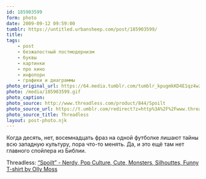 ```yaml
---
id: 185903599
form: photo
date: 2009-09-12 09:59:00
tumblr: https://untitled.urbansheep.com/post/185903599/
title:
tags:
    - post
    - безжалостный постмодернизм
    - буквы
    - картинки
    - про кино
    - инфопорн
    - графики и диаграммы
photo_original_url: https://64.media.tumblr.com/tumblr_kpugmkKD4E1qz4wzio1_640.gif
photo: /media/185903599.gif
photo_caption: 
photo_source: http://www.threadless.com/product/844/Spoilt
photo_source_url: https://t.umblr.com/redirect?z=http%3A%2F%2Fwww.threadless.com%2Fproduct%2F844%2FSpoilt&t=M2UwNWU3ZjgwZDA4MzIxNGI1MjFlNGRmMmE1YWZhZWFlMDM1ZmJlOCwxODU5MDM1OTk%3D&b=t%3Am0vUM0_oWxQpSg5c05RR_Q&p=https%3A%2F%2Funtitled.urbansheep.com%2Fpost%2F185903599%2F%25D0%25BA%25D0%25BE%25D0%25B3%25D0%25B4%25D0%25B0-%25D0%25B4%25D0%25B5%25D1%2581%25D1%258F%25D1%2582%25D1%258C-%25D0%25BD%25D0%25B5%25D1%2582-%25D0%25B2%25D0%25BE%25D1%2581%25D0%25B5%25D0%25BC%25D0%25BD%25D0%25B0%25D0%25B4%25D1%2586%25D0%25B0%25D1%2582%25D1%258C-%25D1%2584%25D1%2580%25D0%25B0%25D0%25B7-%25D0%25BD%25D0%25B0-%25D0%25BE%25D0%25B4%25D0%25BD%25D0%25BE%25D0%25B9&m=0&ts=1631050589
photo_source_title: Threadless
layout: post-photo.njk
---
```


<p>Когда десять, нет, восемнадцать фраз на одной футболке лишают тайны всю западную культуру, пора что-то менять. Да, и это ещё там нет главного спойлера из Библии.</p>

<p>Threadless: <a href="http://www.threadless.com/product/844/Spoilt">“Spoilt” - Nerdy, Pop Culture, Cute, Monsters, Silhouttes, Funny T-shirt by Olly Moss</a></p>

